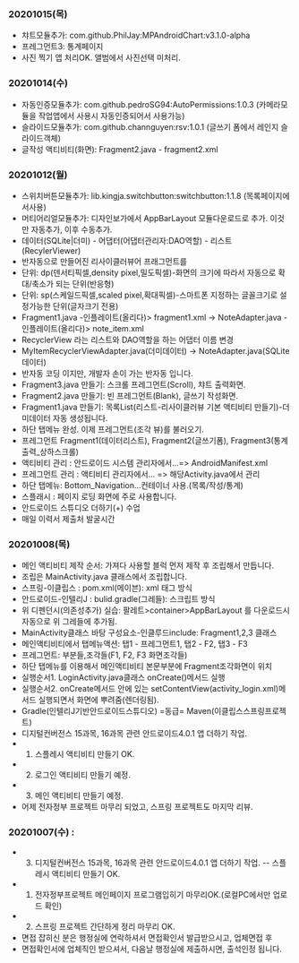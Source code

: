 ### 20201015(목)
- 챠트모듈추가: com.github.PhilJay:MPAndroidChart:v3.1.0-alpha
- 프레그먼트3: 통계페이지
- 사진 찍기 앱 처리OK. 앨범에서 사진선택 미처리.
### 20201014(수)
- 자동인증모듈추가: com.github.pedroSG94:AutoPermissions:1.0.3 (카메라모듈을 작업앱에서 사용시 자동인증되어서 사용가능)
- 슬라이드모듈추가: com.github.channguyen:rsv:1.0.1 (글쓰기 폼에서 레인지 슬라이드객체)
- 글작성 액티비티(화면): Fragment2.java - fragment2.xml
### 20201012(월)
- 스위치버튼모듈추가: lib.kingja.switchbutton:switchbutton:1.1.8 (목록페이지에서사용)
- 머티어리얼모듈추가: 디자인보가에서 AppBarLayout 모듈다운로드로 추가. 이것만 자동추가, 이후 수동추가.
- 데이터(SQLite|더미) - 어댑터(어댑터관리자:DAO역할) - 리스트(RecylerViewer)
- 반자동으로 만들어진 리사이클러뷰어 프래그먼트를
- 단위: dp(덴서티픽셀,density pixel,밀도픽셀)-화면의 크기에 따라서 자동으로 확대/축소가 되는 단위(반응형)
- 단위: sp(스케일드픽셀,scaled pixel,확대픽셀)-스마트폰 지정하는 글꼴크기로 설정가능한 단위(글자크기 전용)
- Fragment1.java -인플레이트(올리다)> fragment1.xml -> NoteAdapter.java -인플레이트(올리다)> note_item.xml
- RecyclerView 라는 리스트와 DAO역할을 하는 어댑터 이름 변경
- MyItemRecyclerViewAdapter.java(더미데이터) -> NoteAdapter.java(SQLite데이터)
- 반자동 코딩 이지만, 개발자 손이 가는 반자동 입니다.
- Fragment3.java 만들기: 스크롤 프레그먼트(Scroll), 챠트 출력화면.
- Fragment2.java 만들기: 빈 프레그먼트(Blank), 글쓰기 작성화면.
- Fragment1.java 만들기: 목록List(리스트-리사이클러뷰 기본 액티비티 만들기)-더미데이터 자동 생성됩니다.
- 하단 탭메뉴 완성. 이제 프레그먼트(조각 뷰)를 불러오기.
- 프레그먼트 Fragment1(데이터리스트), Fragment2(글쓰기폼), Fragment3(통계출력_상하스크롤)
- 액티비티 관리 : 안드로이드 시스템 관리자에서...=> AndroidManifest.xml
- 프레그먼트 관리 : 액티비티 관리자에서... => 해당Activity.java에서 관리
- 하단 탭메뉴: Bottom_Navigation...컨테이너 사용.(목록/작성/통계)
- 스플래시 : 페이지 로딩 화면에 주로 사용합니다.
- 안드로이드 스튜디오 더하기(+) 수업
- 매일 이력서 제출처 발굴시간

### 20201008(목)
- 메인 액티비티 제작 순서: 가져다 사용할 블럭 먼저 제작 후 조립해서 만듭니다.
- 조립은 MainActivity.java 클래스에서 조립합니다.
- 스프링-이클립스 : pom.xml(메이븐): xml 태그 방식
- 안드로이드-인텔리J : bulid.gradle(그레들): 스크립트 방식
- 위 디펜던시(의존성추가) 실습: 팔레트>container>AppBarLayout 를 다운로드시 자동으로 위 그레들에 추가됨.
- MainActivity클래스 바탕 구성요소-인클루드include: Fragment1,2,3 클래스
- 메인액티비티에서 탭메뉴액션: 탭1 - 프레그먼트1, 탭2 - F2, 탭3 - F3
- 프레그먼트: 부분들,조각들(F1, F2, F3 화면조각들)
- 하단 탭메뉴를 이용해서 메인액티비티 본문부분에 Fragment조각화면이 위치
- 실행순서1. LoginActivity.java클래스 onCreate()메서드 실행
- 실행순서2. onCreate메서드 안에 있는 setContentView(activity_login.xml)메서드 실행되면서 화면에 뿌려줌(렌더링됨).
- Gradle(인텔리J기반안드로이드스튜디오) =동급= Maven(이클립스스프링프로젝트)
- 디지털컨버전스 15과목, 16과목 관련 안드로이드4.0.1 앱 더하기 작업.
- 1. 스플레시 액티비티 만들기 OK.
- 2. 로그인 액티비티 만들기 예정.
- 3. 메인 액티비티 만들기 예정.
- 어제 전자정부 프로젝트 마무리 되었고, 스프링 프로젝트도 마지막 리뷰.

### 20201007(수) :
- 3. 디지털컨버전스 15과목, 16과목 관련 안드로이드4.0.1 앱 더하기 작업.
-- 스플레시 액티비티 만들기 OK.
- 1. 전자정부프로젝트 메인페이지 프로그램입히기 마무리OK.(로컬PC에서만 업로드 확인)
- 2. 스프링 프로젝트 간단하게 정리 마무리 OK.
- 면접 잡히신 분은 행정실에 연락하셔서 면접확인서 발급받으시고, 업체면접 후
- 면접확인서에 업체직인 받으셔서, 다음날 행정실에 제출하시면, 출석인정 됩니다.
